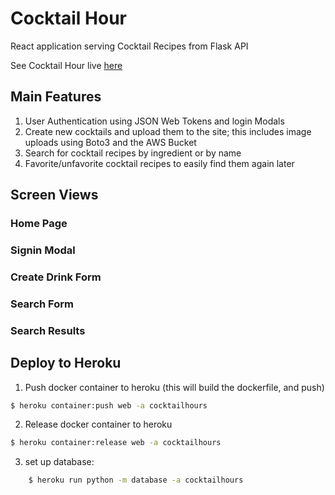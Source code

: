 # Cocktail Hour 

React application serving Cocktail Recipes from Flask API

See Cocktail Hour live [here](https://cocktailhours.herokuapp.com/)

## Main Features

1. User Authentication using JSON Web Tokens and login Modals 
2. Create new cocktails and upload them to the site; this includes image uploads using Boto3 and the AWS Bucket
3. Search for cocktail recipes by ingredient or by name
4. Favorite/unfavorite cocktail recipes to easily find them again later

## Screen Views

### Home Page 

### Signin Modal

### Create Drink Form

### Search Form 

### Search Results



## Deploy to Heroku

1. Push docker container to heroku (this will build the dockerfile, and push) 
```zsh
$ heroku container:push web -a cocktailhours
```
2. Release docker container to heroku 
```zsh
$ heroku container:release web -a cocktailhours
```
3. set up database:
```zsh
    $ heroku run python -m database -a cocktailhours
```
